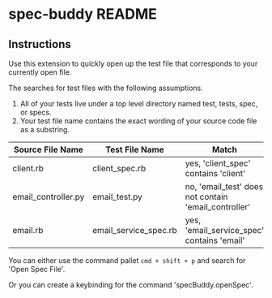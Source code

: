 # spec-buddy README

## Instructions

Use this extension to quickly open up the test file that corresponds to your currently open file.

The searches for test files with the following assumptions.

1. All of your tests live under a top level directory named test, tests, spec, or specs.
1. Your test file name contains the exact wording of your source code file as a substring.

| Source File Name    | Test File Name        | Match                                                |
|---------------------|-----------------------|------------------------------------------------------|
| client.rb           | client_spec.rb        | yes, 'client_spec' contains 'client'                 |
| email_controller.py | email_test.py         | no, 'email_test' does not contain 'email_controller' |
| email.rb            | email_service_spec.rb | yes, 'email_service_spec' contains 'email'           |

You can either use the command pallet `cmd + shift + p` and search for 'Open Spec File'.

Or you can create a keybinding for the command 'specBuddy.openSpec'.
